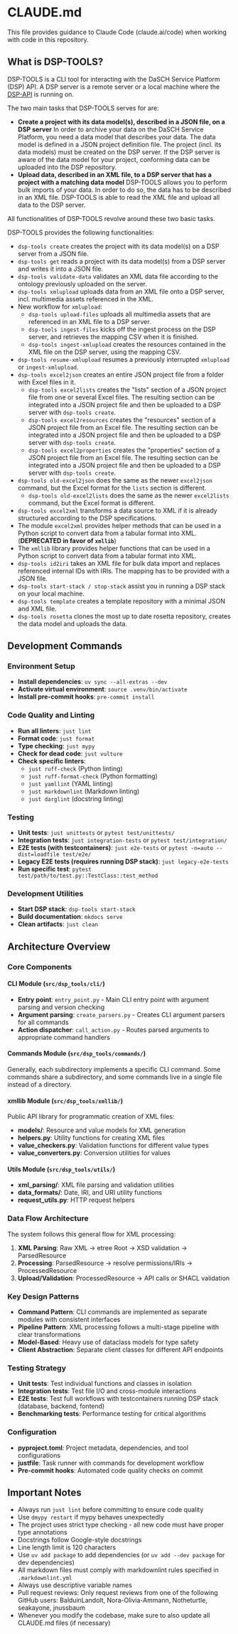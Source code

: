 # CLAUDE.md

This file provides guidance to Claude Code (claude.ai/code) when working with code in this repository.

## What is DSP-TOOLS?

DSP-TOOLS is a CLI tool for interacting with the DaSCH Service Platform (DSP) API.
A DSP server is a remote server or a local machine
where the [DSP-API](https://github.com/dasch-swiss/dsp-api) is running on.

The two main tasks that DSP-TOOLS serves for are:

- **Create a project with its data model(s), described in a JSON file, on a DSP server**
  In order to archive your data on the DaSCH Service Platform,
  you need a data model that describes your data.
  The data model is defined in a JSON project definition file.
  The project (incl. its data models) must be created on the DSP server.
  If the DSP server is aware of the data model for your project,
  conforming data can be uploaded into the DSP repository.
- **Upload data, described in an XML file, to a DSP server that has a project with a matching data model**
  DSP-TOOLS allows you to perform bulk imports of your data.
  In order to do so, the data has to be described in an XML file.
  DSP-TOOLS is able to read the XML file
  and upload all data to the DSP server.

All functionalities of DSP-TOOLS revolve around these two basic tasks.

DSP-TOOLS provides the following functionalities:

- `dsp-tools create` creates the project with its data model(s) on a DSP server from a JSON file.
- `dsp-tools get` reads a project with its data model(s) from a DSP server and writes it into a JSON file.
- `dsp-tools validate-data` validates an XML data file according to the ontology previously uploaded on the server.
- `dsp-tools xmlupload` uploads data from an XML file onto a DSP server, incl. multimedia assets referenced in the XML.
- New workflow for `xmlupload`:
    - `dsp-tools upload-files` uploads all multimedia assets that are referenced in an XML file to a DSP server.
    - `dsp-tools ingest-files` kicks off the ingest process on the DSP server,
      and retrieves the mapping CSV when it is finished.
    - `dsp-tools ingest-xmlupload`
      creates the resources contained in the XML file on the DSP server, using the mapping CSV.
- `dsp-tools resume-xmlupload` resumes a previously interrupted `xmlupload` or `ingest-xmlupload`.
- `dsp-tools excel2json` creates an entire JSON project file from a folder with Excel files in it.
    - `dsp-tools excel2lists`
      creates the "lists" section of a JSON project file from one or several Excel files.
      The resulting section can be integrated into a JSON project file
      and then be uploaded to a DSP server with `dsp-tools create`.
    - `dsp-tools excel2resources`
      creates the "resources" section of a JSON project file from an Excel file.
      The resulting section can be integrated into a JSON project file
      and then be uploaded to a DSP server with `dsp-tools create`.
    - `dsp-tools excel2properties`
      creates the "properties" section of a JSON project file from an Excel file.
      The resulting section can be integrated into a JSON project file
      and then be uploaded to a DSP server with `dsp-tools create`.
- `dsp-tools old-excel2json`
  does the same as the newer `excel2json` command, but the Excel format for the `lists` section is different.
    - `dsp-tools old-excel2lists`
      does the same as the newer `excel2lists` command, but the Excel format is different.
- `dsp-tools excel2xml` transforms a data source to XML if it is already structured according to the DSP specifications.
- The module `excel2xml` provides helper methods that can be used in a Python script
  to convert data from a tabular format into XML. (**DEPRECATED in favor of `xmllib`**)
- The `xmllib` library provides helper functions that can be used in a Python script
  to convert data from a tabular format into XML.
- `dsp-tools id2iri` takes an XML file for bulk data import and replaces referenced internal IDs with IRIs.
  The mapping has to be provided with a JSON file.
- `dsp-tools start-stack / stop-stack` assist you in running a DSP stack on your local machine.
- `dsp-tools template` creates a template repository with a minimal JSON and XML file.
- `dsp-tools rosetta` clones the most up to date rosetta repository,
  creates the data model and uploads the data.


## Development Commands

### Environment Setup

- **Install dependencies**: `uv sync --all-extras --dev`
- **Activate virtual environment**: `source .venv/bin/activate`
- **Install pre-commit hooks**: `pre-commit install`

### Code Quality and Linting

- **Run all linters**: `just lint`
- **Format code**: `just format`
- **Type checking**: `just mypy`
- **Check for dead code**: `just vulture`
- **Check specific linters**:
    - `just ruff-check` (Python linting)
    - `just ruff-format-check` (Python formatting)
    - `just yamllint` (YAML linting)
    - `just markdownlint` (Markdown linting)
    - `just darglint` (docstring linting)

### Testing

- **Unit tests**: `just unittests` or `pytest test/unittests/`
- **Integration tests**: `just integration-tests` or `pytest test/integration/`
- **E2E tests (with testcontainers)**: `just e2e-tests` or `pytest -n=auto --dist=loadfile test/e2e/`
- **Legacy E2E tests (requires running DSP stack)**: `just legacy-e2e-tests`
- **Run specific test**: `pytest test/path/to/test.py::TestClass::test_method`

### Development Utilities

- **Start DSP stack**: `dsp-tools start-stack`
- **Build documentation**: `mkdocs serve`
- **Clean artifacts**: `just clean`

## Architecture Overview

### Core Components

#### CLI Module (`src/dsp_tools/cli/`)

- **Entry point**: `entry_point.py` - Main CLI entry point with argument parsing and version checking
- **Argument parsing**: `create_parsers.py` - Creates CLI argument parsers for all commands
- **Action dispatcher**: `call_action.py` - Routes parsed arguments to appropriate command handlers

#### Commands Module (`src/dsp_tools/commands/`)

Generally, each subdirectory implements a specific CLI command.
Some commands share a subdirectory, and some commands live in a single file instead of a directory.

#### xmllib Module (`src/dsp_tools/xmllib/`)

Public API library for programmatic creation of XML files:

- **models/**: Resource and value models for XML generation
- **helpers.py**: Utility functions for creating XML files
- **value_checkers.py**: Validation functions for different value types
- **value_converters.py**: Conversion utilities for values

#### Utils Module (`src/dsp_tools/utils/`)

- **xml_parsing/**: XML file parsing and validation utilities
- **data_formats/**: Date, IRI, and URI utility functions
- **request_utils.py**: HTTP request helpers

### Data Flow Architecture

The system follows this general flow for XML processing:

1. **XML Parsing**: Raw XML → etree Root → XSD validation → ParsedResource
2. **Processing**: ParsedResource → resolve permissions/IRIs → ProcessedResource
3. **Upload/Validation**: ProcessedResource → API calls or SHACL validation

### Key Design Patterns

- **Command Pattern**: CLI commands are implemented as separate modules with consistent interfaces
- **Pipeline Pattern**: XML processing follows a multi-stage pipeline with clear transformations
- **Model-Based**: Heavy use of dataclass models for type safety
- **Client Abstraction**: Separate client classes for different API endpoints

### Testing Strategy

- **Unit tests**: Test individual functions and classes in isolation
- **Integration tests**: Test file I/O and cross-module interactions
- **E2E tests**: Test full workflows with testcontainers running DSP stack (database, backend, fontend)
- **Benchmarking tests**: Performance testing for critical algorithms

### Configuration

- **pyproject.toml**: Project metadata, dependencies, and tool configurations
- **justfile**: Task runner with commands for development workflow
- **Pre-commit hooks**: Automated code quality checks on commit

## Important Notes

- Always run `just lint` before committing to ensure code quality
- Use `dmypy restart` if mypy behaves unexpectedly
- The project uses strict type checking - all new code must have proper type annotations
- Docstrings follow Google-style docstrings
- Line length limit is 120 characters
- Use `uv add package` to add dependencies (or `uv add --dev package` for dev dependencies)
- All markdown files must comply with markdownlint rules specified in `.markdownlint.yml`
- Always use descriptive variable names
- Pull request reviews: Only request reviews from one of the following GitHub users:
  BalduinLandolt, Nora-Olivia-Ammann, Notheturtle, seakayone, jnussbaum
- Whenever you modify the codebase, make sure to also update all CLAUDE.md files (if necessary)
